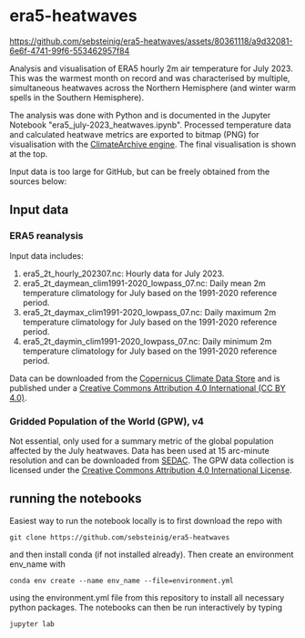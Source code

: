 # era5-heatwaves

https://github.com/sebsteinig/era5-heatwaves/assets/80361118/a9d32081-6e6f-4741-99f6-553462957f84

Analysis and visualisation of ERA5 hourly 2m air temperature for July 2023. This was the warmest month on record and was characterised
by multiple, simultaneous heatwaves across the Northern Hemisphere (and winter warm spells in the Southern Hemisphere).

The analysis was done with Python and is documented in the Jupyter Notebook "era5_july-2023_heatwaves.ipynb". Processed temperature data
and calculated heatwave metrics are exported to bitmap (PNG) for visualisation with the [ClimateArchive engine](climatearchive.org). 
The final visualisation is shown at the top.

Input data is too large for GitHub, but can be freely obtained from the sources below:

## Input data
### ERA5 reanalysis
Input data includes:
1. era5_2t_hourly_202307.nc: Hourly data for July 2023.
2. era5_2t_daymean_clim1991-2020_lowpass_07.nc: Daily mean 2m temperature climatology for July based on the 1991-2020 reference period.
3. era5_2t_daymax_clim1991-2020_lowpass_07.nc: Daily maximum 2m temperature climatology for July based on the 1991-2020 reference period.
4. era5_2t_daymin_clim1991-2020_lowpass_07.nc: Daily minimum 2m temperature climatology for July based on the 1991-2020 reference period.

Data can be downloaded from the [Copernicus Climate Data Store](https://cds.climate.copernicus.eu/cdsapp#!/home) and is published under a 
[Creative Commons Attribution 4.0 International (CC BY 4.0)](https://creativecommons.org/licenses/by/4.0/). 

### Gridded Population of the World (GPW), v4
Not essential, only used for a summary metric of the global population affected by the July heatwaves. Data has been used at 15 arc-minute resolution
and can be downloaded from [SEDAC](https://sedac.ciesin.columbia.edu/data/collection/gpw-v4). The GPW data collection is licensed under the [Creative Commons Attribution 4.0 International License](http://creativecommons.org/licenses/by/4.0).

## running the notebooks

Easiest way to run the notebook locally is to first download the repo with

```
git clone https://github.com/sebsteinig/era5-heatwaves
```
and then install conda (if not installed already). Then create an environment env_name with

```
conda env create --name env_name --file=environment.yml
```
using the environment.yml file from this repository to install all necessary python packages. The notebooks can then be run interactively by typing

```
jupyter lab
```
